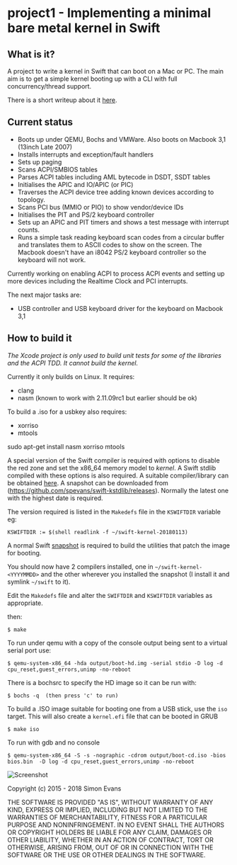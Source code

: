 # project1 - Implementing a minimal bare metal kernel in Swift

## What is it?

A project to write a kernel in Swift that can boot on a Mac or PC.
The main aim is to get a simple kernel booting up with a CLI with full
concurrency/thread support.

There is a short writeup about it [here](http://si.org/projects/project1).

## Current status

- Boots up under QEMU, Bochs and VMWare. Also boots on Macbook 3,1 (13inch Late 2007)
- Installs interrupts and exception/fault handlers
- Sets up paging
- Scans ACPI/SMBIOS tables
- Parses ACPI tables including AML bytecode in DSDT, SSDT tables
- Initialises the APIC and IO/APIC (or PIC)
- Traverses the ACPI device tree adding known devices according to topology.
- Scans PCI bus (MMIO or PIO) to show vendor/device IDs
- Initialises the PIT and PS/2 keyboard controller
- Sets up an APIC and PIT timers and shows a test message with interrupt counts.
- Runs a simple task reading keyboard scan codes from a circular buffer and
  translates them to ASCII codes to show on the screen. The Macbook doesn't
  have an i8042 PS/2 keyboard controller so the keyboard will not work.

Currently working on enabling ACPI to process ACPI events and setting up more
devices including the Realtime Clock and PCI interrupts.

The next major tasks are:

- USB controller and USB keyboard driver for the keyboard on Macbook 3,1


## How to build it

_The Xcode project is only used to build unit tests for some of the libraries and the ACPI
TDD. It cannot build the kernel._

Currently it only builds on Linux. It requires:

* clang
* nasm (known to work with 2.11.09rc1 but earlier should be ok)

To build a .iso for a usbkey also requires:
* xorriso
* mtools

sudo apt-get install nasm xorriso mtools

A special version of the Swift compiler is required with options to disable the
red zone and set the x86_64 memory model to *kernel*. A Swift stdlib compiled
with these options is also required. A suitable compiler/library can be obtained
[here](https://github.com/spevans/swift-kstdlib/). A snapshot can be downloaded
from (https://github.com/spevans/swift-kstdlib/releases). Normally the latest
one with the highest date is required.

The version required is listed in the `Makedefs` file in the `KSWIFTDIR` variable eg:
```
KSWIFTDIR := $(shell readlink -f ~/swift-kernel-20180113)
```

A normal Swift [snapshot](https://swift.org/download/#snapshots) is required to
build the utilities that patch the image for booting.

You should now have 2 compilers installed, one in `~/swift-kernel-<YYYYMMDD>`
and the other wherever you installed the snapshot (I install it and symlink `~/swift` to it).

Edit the `Makedefs` file and alter the `SWIFTDIR` and `KSWIFTDIR` variables as appropriate.

then:
```
$ make
```

To run under qemu with a copy of the console output being sent to a virtual
serial port use:
```
$ qemu-system-x86_64 -hda output/boot-hd.img -serial stdio -D log -d cpu_reset,guest_errors,unimp -no-reboot
```

There is a bochsrc to specify the HD image so it can be run with:
```
$ bochs -q  (then press 'c' to run)
```

To build a .ISO image suitable for booting one from a USB stick, use the `iso`
target. This will also create a `kernel.efi` file that can be booted in GRUB
```
$ make iso
```


To run with gdb and no console
```
$ qemu-system-x86_64 -S -s -nographic -cdrom output/boot-cd.iso -bios bios.bin  -D log -d cpu_reset,guest_errors,unimp -no-reboot
```

![Screenshot](doc/screenshot-2.png)


Copyright (c) 2015 - 2018 Simon Evans

THE SOFTWARE IS PROVIDED "AS IS", WITHOUT WARRANTY OF ANY KIND, EXPRESS OR
IMPLIED, INCLUDING BUT NOT LIMITED TO THE WARRANTIES OF MERCHANTABILITY,
FITNESS FOR A PARTICULAR PURPOSE AND NONINFRINGEMENT. IN NO EVENT SHALL THE
AUTHORS OR COPYRIGHT HOLDERS BE LIABLE FOR ANY CLAIM, DAMAGES OR OTHER
LIABILITY, WHETHER IN AN ACTION OF CONTRACT, TORT OR OTHERWISE, ARISING FROM,
OUT OF OR IN CONNECTION WITH THE SOFTWARE OR THE USE OR OTHER DEALINGS IN THE
SOFTWARE.
